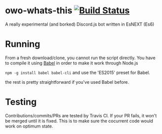 # owo-whats-this [![Build Status](https://travis-ci.org/sr229/owo-whats-this.svg?branch=master)](https://travis-ci.org/sr229/owo-whats-this)
A really experimental (and borked) Discord.js bot written in EsNEXT (Es6)

# Running

From a fresh download/clone, you cannot run the script directly. You have to compile it using [Babel](https://babeljs.io/) in order to make it work through Node.js

``npm -g install babel babel-cli`` and use the 'ES2015' preset for Babel.

the rest is pretty straightforward if you've used Babel before.

# Testing

Contributions/commits/PRs are tested by Travis CI. If your PR fails, it won't be merged until it is fixed.
This is to make sure the cocurrent code would work on optimum state.